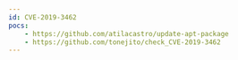 ```yaml
---
id: CVE-2019-3462
pocs:
    - https://github.com/atilacastro/update-apt-package
    - https://github.com/tonejito/check_CVE-2019-3462
---
```

